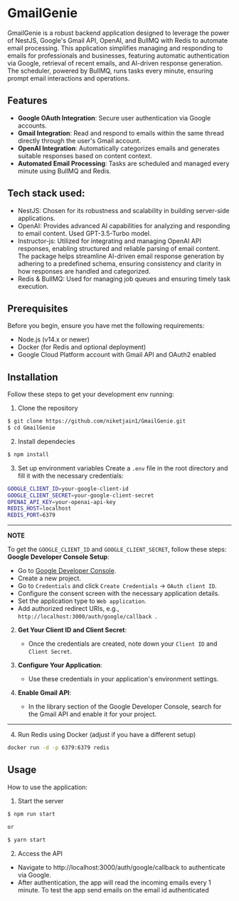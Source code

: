 # GmailGenie

GmailGenie is a robust backend application designed to leverage the power of NestJS, Google's Gmail API, OpenAI, and BullMQ with Redis to automate email processing. This application simplifies managing and responding to emails for professionals and businesses, featuring automatic authentication via Google, retrieval of recent emails, and AI-driven response generation. The scheduler, powered by BullMQ, runs tasks every minute, ensuring prompt email interactions and operations.

## Features

- **Google OAuth Integration**: Secure user authentication via Google accounts.
- **Gmail Integration**: Read and respond to emails within the same thread directly through the user's Gmail account.
- **OpenAI Integration**: Automatically categorizes emails and generates suitable responses based on content context.
- **Automated Email Processing**: Tasks are scheduled and managed every minute using BullMQ and Redis.

## Tech stack used:

- NestJS: Chosen for its robustness and scalability in building server-side applications.
- OpenAI: Provides advanced AI capabilities for analyzing and responding to email content. Used GPT-3.5-Turbo model.
- Instructor-js: Utilized for integrating and managing OpenAI API responses, enabling structured and reliable parsing of email content. The package helps streamline AI-driven email response generation by adhering to a predefined schema, ensuring consistency and clarity in how responses are handled and categorized.
- Redis & BullMQ: Used for managing job queues and ensuring timely task execution.

## Prerequisites

Before you begin, ensure you have met the following requirements:

- Node.js (v14.x or newer)
- Docker (for Redis and optional deployment)
- Google Cloud Platform account with Gmail API and OAuth2 enabled

## Installation

Follow these steps to get your development env running:

1. Clone the repository

```bash
$ git clone https://github.com/niketjain1/GmailGenie.git
$ cd GmailGenie
```

2. Install dependecies

```bash
$ npm install
```

3. Set up environment variables
   Create a `.env` file in the root directory and fill it with the necessary credentials:

```bash
GOOGLE_CLIENT_ID=your-google-client-id
GOOGLE_CLIENT_SECRET=your-google-client-secret
OPENAI_API_KEY=your-openai-api-key
REDIS_HOST=localhost
REDIS_PORT=6379
```

---

**NOTE**

To get the `GOOGLE_CLIENT_ID` and `GOOGLE_CLIENT_SECRET`, follow these steps:
**Google Developer Console Setup**:

- Go to [Google Developer Console](https://console.developers.google.com/).
- Create a new project.
- Go to `Credentials` and click `Create Credentials` -> `OAuth client ID`.
- Configure the consent screen with the necessary application details.
- Set the application type to `Web application`.
- Add authorized redirect URIs, e.g., `http://localhost:3000/auth/google/callback `.

2. **Get Your Client ID and Client Secret**:

   - Once the credentials are created, note down your `Client ID` and `Client Secret`.

3. **Configure Your Application**:

   - Use these credentials in your application's environment settings.

4. **Enable Gmail API**:
   - In the library section of the Google Developer Console, search for the Gmail API and enable it for your project.

---

4. Run Redis using Docker (adjust if you have a different setup)

```bash
docker run -d -p 6379:6379 redis
```

## Usage

How to use the application:

1. Start the server

```bash
$ npm run start

or

$ yarn start
```

2. Access the API

- Navigate to http://localhost:3000/auth/google/callback to authenticate via Google.
- After authentication, the app will read the incoming emails every 1 minute. To test the app send emails on the email id authenticated
